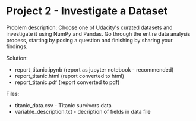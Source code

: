 # Project 2 - Investigate a Dataset

Problem description: Choose one of Udacity's curated datasets and investigate it using NumPy and Pandas. Go through the entire data analysis process, starting by posing a question and finishing by sharing your findings.

Solution:

* report_titanic.ipynb (report as jupyter notebook - recommended)
* report_titanic.html (report converted to html)
* report_titanic.pdf (report converted to pdf)

Files:

* titanic_data.csv - Titanic survivors data
* variable_description.txt - decription of fields in data file
